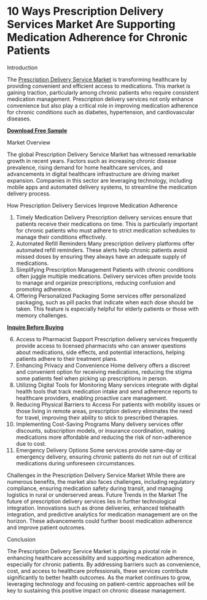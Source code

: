 # 10 Ways Prescription Delivery Services Market Are Supporting Medication Adherence for Chronic Patients
Introduction 

The [Prescription Delivery Service Market](https://www.nextmsc.com/report/prescription-delivery-service-market-hc2973**) is transforming healthcare by providing convenient and efficient access to medications. This market is gaining traction, particularly among chronic patients who require consistent medication management. Prescription delivery services not only enhance convenience but also play a critical role in improving medication adherence for chronic conditions such as diabetes, hypertension, and cardiovascular diseases.

**[Download Free Sample](https://www.nextmsc.com/prescription-delivery-service-market-hc2973/request-sample)**

Market Overview 

The global Prescription Delivery Service Market has witnessed remarkable growth in recent years. Factors such as increasing chronic disease prevalence, rising demand for home healthcare services, and advancements in digital healthcare infrastructure are driving market expansion. Companies in this sector are leveraging technology, including mobile apps and automated delivery systems, to streamline the medication delivery process.

How Prescription Delivery Services Improve Medication Adherence

1. Timely Medication Delivery Prescription delivery services ensure that patients receive their medications on time. This is particularly important for chronic patients who must adhere to strict medication schedules to manage their conditions effectively.
2. Automated Refill Reminders Many prescription delivery platforms offer automated refill reminders. These alerts help chronic patients avoid missed doses by ensuring they always have an adequate supply of medications.
3. Simplifying Prescription Management Patients with chronic conditions often juggle multiple medications. Delivery services often provide tools to manage and organize prescriptions, reducing confusion and promoting adherence.
4. Offering Personalized Packaging Some services offer personalized packaging, such as pill packs that indicate when each dose should be taken. This feature is especially helpful for elderly patients or those with memory challenges.
   
**[Inquire Before Buying](https://www.nextmsc.com/prescription-delivery-service-market-hc2973/inquire-before-buying)**

6. Access to Pharmacist Support Prescription delivery services frequently provide access to licensed pharmacists who can answer questions about medications, side effects, and potential interactions, helping patients adhere to their treatment plans.
7. Enhancing Privacy and Convenience Home delivery offers a discreet and convenient option for receiving medications, reducing the stigma some patients feel when picking up prescriptions in person.
8. Utilizing Digital Tools for Monitoring Many services integrate with digital health tools that track medication intake and send adherence reports to healthcare providers, enabling proactive care management.
9. Reducing Physical Barriers to Access For patients with mobility issues or those living in remote areas, prescription delivery eliminates the need for travel, improving their ability to stick to prescribed therapies.
10. Implementing Cost-Saving Programs Many delivery services offer discounts, subscription models, or insurance coordination, making medications more affordable and reducing the risk of non-adherence due to cost.
11. Emergency Delivery Options Some services provide same-day or emergency delivery, ensuring chronic patients do not run out of critical medications during unforeseen circumstances.
    
Challenges in the Prescription Delivery Service Market While there are numerous benefits, the market also faces challenges, including regulatory compliance, ensuring medication safety during transit, and managing logistics in rural or underserved areas.
Future Trends in the Market The future of prescription delivery services lies in further technological integration. Innovations such as drone deliveries, enhanced telehealth integration, and predictive analytics for medication management are on the horizon. These advancements could further boost medication adherence and improve patient outcomes.

Conclusion 

The Prescription Delivery Service Market is playing a pivotal role in enhancing healthcare accessibility and supporting medication adherence, especially for chronic patients. By addressing barriers such as convenience, cost, and access to healthcare professionals, these services contribute significantly to better health outcomes. As the market continues to grow, leveraging technology and focusing on patient-centric approaches will be key to sustaining this positive impact on chronic disease management.


